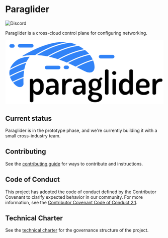 # Paraglider

![Discord](https://img.shields.io/discord/1116864463832891502?logo=discord&logoColor=white&logoSize=20&label=Discord&labelColor=7289DA&color=17cf48&link=https%3A%2F%2Fdiscord.gg%2FKrZGbfZ7wm)

Paraglider is a cross-cloud control plane for configuring networking. 

![Paraglider Logo](logo.png)

## Current status

Paraglider is in the prototype phase, and we're currently building it with a small cross-industry team.

## Contributing

See the [contributing guide](https://paragliderproject.io/developers/contributing) for ways to contribute and instructions.

## Code of Conduct

This project has adopted the code of conduct defined by the Contributor Covenant to clarify expected behavior in our community.
For more information, see the [Contributor Covenant Code of Conduct 2.1](https://www.contributor-covenant.org/version/2/1/code_of_conduct/).

## Technical Charter

See the [technical charter](./technical-charter.pdf) for the governance structure of the project.
